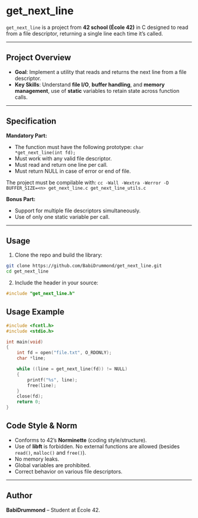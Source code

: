 # get_next_line

`get_next_line` is a project from **42 school (École 42)** in C designed to read from a file descriptor, returning a single line each time it’s called.

---

## Project Overview

- **Goal**: Implement a utility that reads and returns the next line from a file descriptor.  
- **Key Skills**: Understand **file I/O**, **buffer handling**, and **memory management**, use of **static** variables to retain state across function calls.

---

## Specification

**Mandatory Part:**
- The function must have the following prototype:
```char *get_next_line(int fd);```
- Must work with any valid file descriptor.
- Must read and return one line per call.
- Must return NULL in case of error or end of file.

The project must be compilable with:
```cc -Wall -Wextra -Werror -D BUFFER_SIZE=<n> get_next_line.c get_next_line_utils.c```

**Bonus Part:**
- Support for multiple file descriptors simultaneously.
- Use of only one static variable per call.

---

## Usage

1. Clone the repo and build the library:

```bash
git clone https://github.com/BabiDrummond/get_next_line.git
cd get_next_line
```

2. Include the header in your source:

```c
#include "get_next_line.h"
```

## Usage Example

```c
#include <fcntl.h>
#include <stdio.h>

int main(void)
{
    int fd = open("file.txt", O_RDONLY);
    char *line;

    while ((line = get_next_line(fd)) != NULL)
    {
        printf("%s", line);
        free(line);
    }
    close(fd);
    return 0;
}
```


## Code Style & Norm

- Conforms to 42’s **Norminette** (coding style/structure).
- Use of **libft** is forbidden. No external functions are allowed (besides `read()`, `malloc()` and `free()`).
- No memory leaks. 
- Global variables are prohibited.
- Correct behavior on various file descriptors.

---

## Author

**BabiDrummond** – Student at École 42.